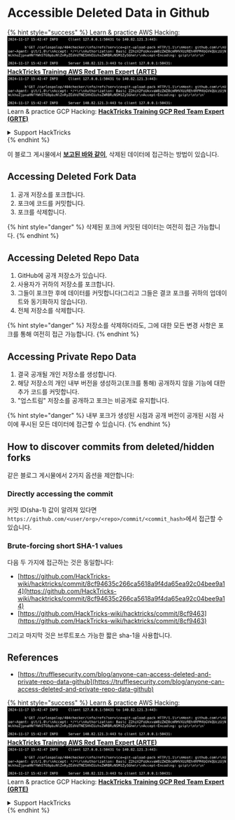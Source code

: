 # Accessible Deleted Data in Github

{% hint style="success" %}
Learn & practice AWS Hacking:<img src="../../.gitbook/assets/image (1).png" alt="" data-size="line">[**HackTricks Training AWS Red Team Expert (ARTE)**](https://training.hacktricks.xyz/courses/arte)<img src="../../.gitbook/assets/image (1).png" alt="" data-size="line">\
Learn & practice GCP Hacking: <img src="../../.gitbook/assets/image (2).png" alt="" data-size="line">[**HackTricks Training GCP Red Team Expert (GRTE)**<img src="../../.gitbook/assets/image (2).png" alt="" data-size="line">](https://training.hacktricks.xyz/courses/grte)

<details>

<summary>Support HackTricks</summary>

* Check the [**subscription plans**](https://github.com/sponsors/carlospolop)!
* **Join the** 💬 [**Discord group**](https://discord.gg/hRep4RUj7f) or the [**telegram group**](https://t.me/peass) or **follow** us on **Twitter** 🐦 [**@hacktricks\_live**](https://twitter.com/hacktricks\_live)**.**
* **Share hacking tricks by submitting PRs to the** [**HackTricks**](https://github.com/carlospolop/hacktricks) and [**HackTricks Cloud**](https://github.com/carlospolop/hacktricks-cloud) github repos.

</details>
{% endhint %}

이 블로그 게시물에서 [**보고된 바와 같이**](https://trufflesecurity.com/blog/anyone-can-access-deleted-and-private-repo-data-github), 삭제된 데이터에 접근하는 방법이 있습니다.

## Accessing Deleted Fork Data

1. 공개 저장소를 포크합니다.
2. 포크에 코드를 커밋합니다.
3. 포크를 삭제합니다.

{% hint style="danger" %}
삭제된 포크에 커밋된 데이터는 여전히 접근 가능합니다.
{% endhint %}

## Accessing Deleted Repo Data

1. GitHub에 공개 저장소가 있습니다.
2. 사용자가 귀하의 저장소를 포크합니다.
3. 그들이 포크한 후에 데이터를 커밋합니다(그리고 그들은 결코 포크를 귀하의 업데이트와 동기화하지 않습니다).
4. 전체 저장소를 삭제합니다.

{% hint style="danger" %}
저장소를 삭제하더라도, 그에 대한 모든 변경 사항은 포크를 통해 여전히 접근 가능합니다.
{% endhint %}

## Accessing Private Repo Data

1. 결국 공개될 개인 저장소를 생성합니다.
2. 해당 저장소의 개인 내부 버전을 생성하고(포크를 통해) 공개하지 않을 기능에 대한 추가 코드를 커밋합니다.
3. "업스트림" 저장소를 공개하고 포크는 비공개로 유지합니다.

{% hint style="danger" %}
내부 포크가 생성된 시점과 공개 버전이 공개된 시점 사이에 푸시된 모든 데이터에 접근할 수 있습니다.
{% endhint %}

## How to discover commits from deleted/hidden forks

같은 블로그 게시물에서 2가지 옵션을 제안합니다:

### Directly accessing the commit

커밋 ID(sha-1) 값이 알려져 있다면 `https://github.com/<user/org>/<repo>/commit/<commit_hash>`에서 접근할 수 있습니다.

### Brute-forcing short SHA-1 values

다음 두 가지에 접근하는 것은 동일합니다:

* [https://github.com/HackTricks-wiki/hacktricks/commit/8cf94635c266ca5618a9f4da65ea92c04bee9a14](https://github.com/HackTricks-wiki/hacktricks/commit/8cf94635c266ca5618a9f4da65ea92c04bee9a14)
* [https://github.com/HackTricks-wiki/hacktricks/commit/8cf9463](https://github.com/HackTricks-wiki/hacktricks/commit/8cf9463)

그리고 마지막 것은 브루트포스 가능한 짧은 sha-1을 사용합니다.

## References

* [https://trufflesecurity.com/blog/anyone-can-access-deleted-and-private-repo-data-github](https://trufflesecurity.com/blog/anyone-can-access-deleted-and-private-repo-data-github)

{% hint style="success" %}
Learn & practice AWS Hacking:<img src="../../.gitbook/assets/image (1).png" alt="" data-size="line">[**HackTricks Training AWS Red Team Expert (ARTE)**](https://training.hacktricks.xyz/courses/arte)<img src="../../.gitbook/assets/image (1).png" alt="" data-size="line">\
Learn & practice GCP Hacking: <img src="../../.gitbook/assets/image (2).png" alt="" data-size="line">[**HackTricks Training GCP Red Team Expert (GRTE)**<img src="../../.gitbook/assets/image (2).png" alt="" data-size="line">](https://training.hacktricks.xyz/courses/grte)

<details>

<summary>Support HackTricks</summary>

* Check the [**subscription plans**](https://github.com/sponsors/carlospolop)!
* **Join the** 💬 [**Discord group**](https://discord.gg/hRep4RUj7f) or the [**telegram group**](https://t.me/peass) or **follow** us on **Twitter** 🐦 [**@hacktricks\_live**](https://twitter.com/hacktricks\_live)**.**
* **Share hacking tricks by submitting PRs to the** [**HackTricks**](https://github.com/carlospolop/hacktricks) and [**HackTricks Cloud**](https://github.com/carlospolop/hacktricks-cloud) github repos.

</details>
{% endhint %}
